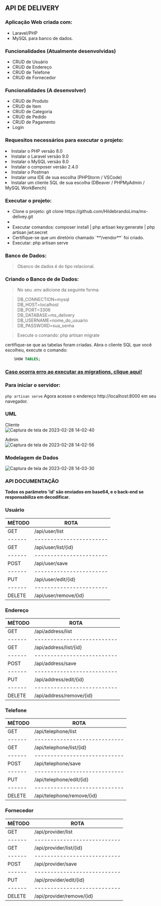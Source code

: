 ## API DE DELIVERY

### Aplicação Web criada com:<br />
- Laravel/PHP<br />
- MySQL para banco de dados.<br/>

### Funcionalidades (Atualmente desenvolvidas)
<ul>
<li>CRUD de Usuário</li>
<li>CRUD de Endereço</li>
<li>CRUD de Telefone</li>
<li>CRUD de Fornecedor</li>
</ul>

### Funcionalidades (A desenvolver)
<ul>
<li>CRUD de Produto</li>
<li>CRUD de Item</li>
<li>CRUD de Categoria</li>
<li>CRUD de Pedido</li>
<li>CRUD de Pagamento</li>
<li>Login</li>
</ul>

### Requesitos necessários para executar o projeto:
<li>Instalar o PHP versão 8.0</li>
<li>Instalar o Laravel versão 9.0</li>
<li>Instalar o MySQL versão 8.0</li>
<li>Instalar o composer versão 2.4.0</li>
<li>Instalar o Postman</li>
<li>Instalar uma IDE de sua escolha (PHPStorm / VSCode)</li>
<li>Instalar um cliente SQL de sua escolha (DBeaver / PHPMyAdmin / MySQL WorkBench)</li>

### Executar o projeto:
<ul>
<li>Clone o projeto: git clone https://github.com/HildebrandoLima/ms-delivey.git</li>
<li><Adicionar arquivo .env</li>
<li>Executar comandos: composer install | php artisan key:generate | php artisan jwt:secret</li>
<li>Certifique-se que um diretório chamado `**/vendor**` foi criado.</li>
<li>Executar: php artisan serve</li>
</ul>

### Banco de Dados:
> Obanco de dados é do tipo relacional.

### Criando o Banco de de Dados:
> No seu .env adicione da seguinte forma:<br />

> DB_CONNECTION=mysql<br />
> DB_HOST=localhost<br />
> DB_PORT=3306<br />
> DB_DATABASE=ms_delivery<br />
> DB_USERNAME=nome_do_usuario<br />
> DB_PASSWORD=sua_senha<br />

> Execute o comando: php artisan migrate

certifique-se que as tabelas foram criadas. Abra o cliente SQL que você escolheu, execute o comando:
```sql
    SHOW TABLES;
```

### [Caso ocorra erro ao executar as migrations, clique aqui!](https://blog.renatolucena.net/post/como-fazer-rollback-de-migration-de-bd-no-laravel)

### Para iniciar o servidor:
`php artisan serve`
Agora acesse o endereço http://localhost:8000 em seu navegador.

### UML
Cliente<br/>
![Captura de tela de 2023-02-28 14-02-40](https://user-images.githubusercontent.com/47666194/221933419-f1fb4bc2-b8b1-46a7-8db1-0da1f82936d4.png)

Admin<br />
![Captura de tela de 2023-02-28 14-02-56](https://user-images.githubusercontent.com/47666194/221933281-3549c4e1-ec86-4491-9f14-413ecf334c27.png)

### Modelagem de Dados
![Captura de tela de 2023-02-28 14-03-30](https://user-images.githubusercontent.com/47666194/221933188-30fea7d3-3628-47b2-926e-1126ce4f9773.png)

### API DOCUMENTAÇÃO

<b>Todos os parâmetro 'id' são enviados em base64, e o back-end se responsabiliza em decodificar.</b>

### Usuário

|MÉTODO|          ROTA         |
|------|-----------------------|
| GET  | /api/user/list        |
|------|-----------------------|
| GET  | /api/user/list/{id}   |
|------|-----------------------|
| POST | /api/user/save        |
|------|-----------------------|
| PUT  | /api/user/edit/{id}   |
|------|-----------------------|
|DELETE| /api/user/remove/{id} |

### Endereço

|MÉTODO|          ROTA            |
|------|--------------------------|
| GET  | /api/address/list        |
|------|--------------------------|
| GET  | /api/address/list/{id}   |
|------|--------------------------|
| POST | /api/address/save        |
|------|--------------------------|
| PUT  | /api/address/edit/{id}   |
|------|--------------------------|
|DELETE| /api/address/remove/{id} |

### Telefone

|MÉTODO|          ROTA              |
|------|----------------------------|
| GET  | /api/telephone/list        |
|------|----------------------------|
| GET  | /api/telephone/list/{id}   |
|------|----------------------------|
| POST | /api/telephone/save        |
|------|----------------------------|
| PUT  | /api/telephone/edit/{id}   |
|------|----------------------------|
|DELETE| /api/telephone/remove/{id} |

### Fornecedor

|MÉTODO|          ROTA             |
|------|---------------------------|
| GET  | /api/provider/list        |
|------|---------------------------|
| GET  | /api/provider/list/{id}   |
|------|---------------------------|
| POST | /api/provider/save        |
|------|---------------------------|
| PUT  | /api/provider/edit/{id}   |
|------|---------------------------|
|DELETE| /api/provider/remove/{id} |
